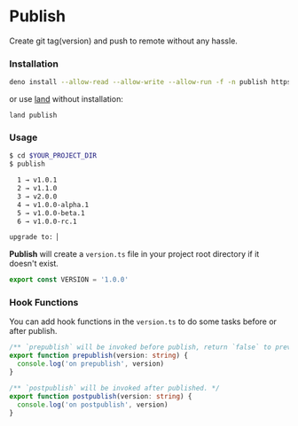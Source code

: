 # Publish

Create git tag(version) and push to remote without any hassle.

### Installation

```bash
deno install --allow-read --allow-write --allow-run -f -n publish https://deno.land/x/publish@v1.15.0/cli.ts
```

or use [land](https://deno.land/x/land) without installation:

```
land publish
```

### Usage

```bash
$ cd $YOUR_PROJECT_DIR
$ publish

  1 → v1.0.1
  2 → v1.1.0
  3 → v2.0.0
  4 → v1.0.0-alpha.1
  5 → v1.0.0-beta.1
  6 → v1.0.0-rc.1

upgrade to: ▏
```

**Publish** will create a `version.ts` file in your project root directory if it doesn't exist.

```ts
export const VERSION = '1.0.0'
```

### Hook Functions

You can add hook functions in the `version.ts` to do some tasks before or after publish.

```ts
/** `prepublish` will be invoked before publish, return `false` to prevent the publish. */
export function prepublish(version: string) {
  console.log('on prepublish', version)
}

/** `postpublish` will be invoked after published. */
export function postpublish(version: string) {
  console.log('on postpublish', version)
}
```
